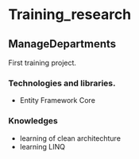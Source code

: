 # Training_research

## ManageDepartments

First training project.

### Technologies and libraries.

* Entity Framework Core

### Knowledges

* learning of clean architechture
* learning LINQ